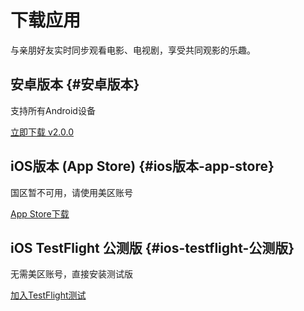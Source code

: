 # 下载应用

与亲朋好友实时同步观看电影、电视剧，享受共同观影的乐趣。

## 安卓版本 {#安卓版本}

支持所有Android设备

[立即下载 v2.0.0](http://oss.ahhl.cn/apps/v2.0.0.apk)

## iOS版本 (App Store) {#ios版本-app-store}

国区暂不可用，请使用美区账号

[App Store下载](https://apps.apple.com/us/app/一起看-异地同步观影神器/id6742242273)

## iOS TestFlight 公测版 {#ios-testflight-公测版}

无需美区账号，直接安装测试版

[加入TestFlight测试](https://testflight.apple.com/join/xk6vZNpD) 